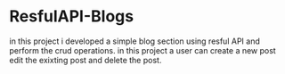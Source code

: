 # ResfulAPI-Blogs
in this project i developed a simple blog section using resful API and perform the crud operations. in this project a user can create a new post edit the exixting post and delete the post.
